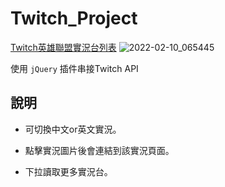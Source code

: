# Twitch_Project

[Twitch英雄聯盟實況台列表](https://gbf555136.github.io/Twitch_Project/)
![2022-02-10_065445](https://user-images.githubusercontent.com/92734689/153304800-341092a7-c035-4814-b4e5-f487538abd47.png)

使用 `jQuery` 插件串接Twitch API

## 說明

- 可切換中文or英文實況。

- 點擊實況圖片後會連結到該實況頁面。

- 下拉讀取更多實況台。



